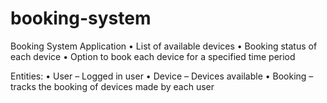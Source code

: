 # booking-system
Booking System Application
•	List of available devices
•	Booking status of each device
•	Option to book each device for a specified time period
 
Entities:
•	User – Logged in user
•	Device – Devices available
•	Booking – tracks the booking of devices made by each user
 
